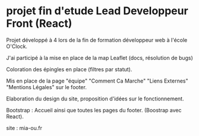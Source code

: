 # projet fin d'etude Lead Developpeur Front (React)

Projet développé à 4 lors de la fin de formation développeur web à l'école O'Clock.

J'ai participé à la mise en place de la map Leaflet (docs, résolution de bugs)

Coloration des épingles en place (filtres par statut).

Mis en place de la page "équipe" "Comment Ca Marche" "Liens Externes" "Mentions Légales" sur le footer.

Elaboration du design du site, proposition d'idées sur le fonctionnement. 

Bootstrap : Accueil ainsi que toutes les pages du footer. (Boostrap avec React).

site : mia-ou.fr 
